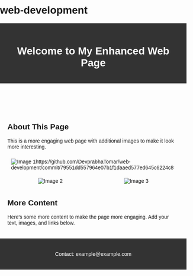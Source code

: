 # web-development
<!DOCTYPE html>
<html lang="en">
<head>
    <meta charset="UTF-8">
    <meta name="viewport" content="width=device-width, initial-scale=1.0">
    <title>My Enhanced Web Page</title>
    <style>
        body {
            font-family: Arial, sans-serif;
            margin: 0;
            padding: 0;
        }
        header, footer {
            background-color: #333;
            color: white;
            padding: 20px;
            text-align: center;
        }
        main {
            padding: 20px;
        }
        img {
            max-width: 100%;
            height: auto;
        }
        .gallery {
            display: flex;
            justify-content: space-around;
            flex-wrap: wrap;
        }
        .gallery img {
            margin: 10px;
        }
    </style>
</head>
<body>
    <header>
        <h1>Welcome to My Enhanced Web Page</h1>
    </header>
    <main>
        <h2>About This Page</h2>
        <p>This is a more engaging web page with additional images to make it look more interesting.</p>
        <div class="gallery">
            <img src="https://via.placeholder.com/300" alt="Image 1https://github.com/DevprabhaTomar/web-development/commit/79551dd557964e07b1f1daaed577ed645c6224c8">
            <img src="https://via.placeholder.com/300" alt="Image 2">
            <img src="https://via.placeholder.com/300" alt="Image 3">
        </div>
        <h2>More Content</h2>
        <p>Here's some more content to make the page more engaging. Add your text, images, and links below.</p>
    </main>
    <footer>
        <p>Contact: example@example.com</p>
    </footer>
</body>
</html>
